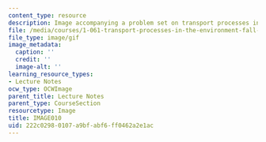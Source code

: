 ```yaml
---
content_type: resource
description: Image accompanying a problem set on transport processes in the environment.
file: /media/courses/1-061-transport-processes-in-the-environment-fall-2008/222c02980107a9bfabf6ff0462a2e1ac_IMAGE010.GIF
file_type: image/gif
image_metadata:
  caption: ''
  credit: ''
  image-alt: ''
learning_resource_types:
- Lecture Notes
ocw_type: OCWImage
parent_title: Lecture Notes
parent_type: CourseSection
resourcetype: Image
title: IMAGE010
uid: 222c0298-0107-a9bf-abf6-ff0462a2e1ac
---
```

